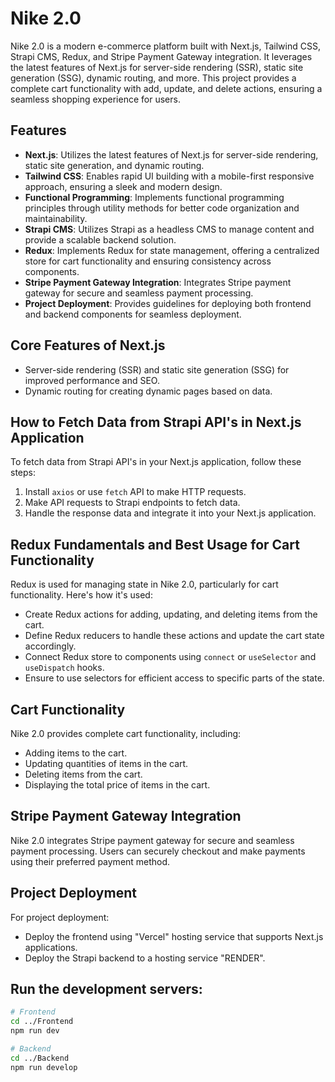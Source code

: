 
# Nike 2.0

Nike 2.0 is a modern e-commerce platform built with Next.js, Tailwind CSS, Strapi CMS, Redux, and Stripe Payment Gateway integration. It leverages the latest features of Next.js for server-side rendering (SSR), static site generation (SSG), dynamic routing, and more. This project provides a complete cart functionality with add, update, and delete actions, ensuring a seamless shopping experience for users.

## Features

- **Next.js**: Utilizes the latest features of Next.js for server-side rendering, static site generation, and dynamic routing.
- **Tailwind CSS**: Enables rapid UI building with a mobile-first responsive approach, ensuring a sleek and modern design.
- **Functional Programming**: Implements functional programming principles through utility methods for better code organization and maintainability.
- **Strapi CMS**: Utilizes Strapi as a headless CMS to manage content and provide a scalable backend solution.
- **Redux**: Implements Redux for state management, offering a centralized store for cart functionality and ensuring consistency across components.
- **Stripe Payment Gateway Integration**: Integrates Stripe payment gateway for secure and seamless payment processing.
- **Project Deployment**: Provides guidelines for deploying both frontend and backend components for seamless deployment.

## Core Features of Next.js

- Server-side rendering (SSR) and static site generation (SSG) for improved performance and SEO.
- Dynamic routing for creating dynamic pages based on data.

## How to Fetch Data from Strapi API's in Next.js Application

To fetch data from Strapi API's in your Next.js application, follow these steps:
1. Install `axios` or use `fetch` API to make HTTP requests.
2. Make API requests to Strapi endpoints to fetch data.
3. Handle the response data and integrate it into your Next.js application.

## Redux Fundamentals and Best Usage for Cart Functionality

Redux is used for managing state in Nike 2.0, particularly for cart functionality. Here's how it's used:
- Create Redux actions for adding, updating, and deleting items from the cart.
- Define Redux reducers to handle these actions and update the cart state accordingly.
- Connect Redux store to components using `connect` or `useSelector` and `useDispatch` hooks.
- Ensure to use selectors for efficient access to specific parts of the state.

## Cart Functionality

Nike 2.0 provides complete cart functionality, including:
- Adding items to the cart.
- Updating quantities of items in the cart.
- Deleting items from the cart.
- Displaying the total price of items in the cart.

## Stripe Payment Gateway Integration

Nike 2.0 integrates Stripe payment gateway for secure and seamless payment processing. Users can securely checkout and make payments using their preferred payment method.

## Project Deployment

For project deployment:
- Deploy the frontend using "Vercel" hosting service that supports Next.js applications.
- Deploy the Strapi backend to a hosting service "RENDER".


 ## Run the development servers:
   ```bash
   # Frontend
   cd ../Frontend
   npm run dev

   # Backend
   cd ../Backend
   npm run develop
   ```



 
